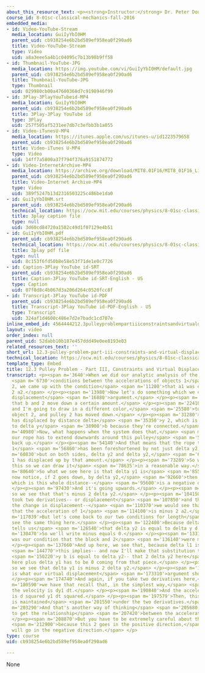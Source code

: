 ```yaml
---
about_this_resource_text: <p><strong>Instructor:</strong> Dr. Peter Dourmashkin</p>
course_id: 8-01sc-classical-mechanics-fall-2016
embedded_media:
- id: Video-YouTube-Stream
  media_location: GuiIyYbI0HM
  parent_uid: cb938254e6b2bd589ef958ea0f290ad6
  title: Video-YouTube-Stream
  type: Video
  uid: a8a3eee5a4b1c04095c7b13b98b9ff58
- id: Thumbnail-YouTube-JPG
  media_location: https://img.youtube.com/vi/GuiIyYbI0HM/default.jpg
  parent_uid: cb938254e6b2bd589ef958ea0f290ad6
  title: Thumbnail-YouTube-JPG
  type: Thumbnail
  uid: 029980cb00a47600368d7c9198946f99
- id: 3Play-3PlayYouTubeid-MP4
  media_location: GuiIyYbI0HM
  parent_uid: cb938254e6b2bd589ef958ea0f290ad6
  title: 3Play-3Play YouTube id
  type: 3Play
  uid: 257f505af5231ee7db7c3efbb3b1a055
- id: Video-iTunesU-MP4
  media_location: https://itunes.apple.com/us/itunes-u/id1223579658
  parent_uid: cb938254e6b2bd589ef958ea0f290ad6
  title: Video-iTunes U-MP4
  type: Video
  uid: 14ff7a5800a37f794f376a9151874772
- id: Video-InternetArchive-MP4
  media_location: https://archive.org/download/MIT8.01F16/MIT8_01F16_L12v03_360p.mp4
  parent_uid: cb938254e6b2bd589ef958ea0f290ad6
  title: Video-Internet Archive-MP4
  type: Video
  uid: 389f5247b13d2316503225c486be1da0
- id: GuiIyYbI0HM.srt
  parent_uid: cb938254e6b2bd589ef958ea0f290ad6
  technical_location: https://ocw.mit.edu/courses/physics/8-01sc-classical-mechanics-fall-2016/week-4-drag-forces-constraints-and-continuous-systems/12.3-pulley-problem-part-iii-constraints-and-virtual-displacement-arguments/12.3-pulley-problem-part-iii-constraints-and-virtual-displacement-arguments/GuiIyYbI0HM.srt
  title: 3play caption file
  type: null
  uid: 3d60cd84720a1582c49d1f07129e4b51
- id: GuiIyYbI0HM.pdf
  parent_uid: cb938254e6b2bd589ef958ea0f290ad6
  technical_location: https://ocw.mit.edu/courses/physics/8-01sc-classical-mechanics-fall-2016/week-4-drag-forces-constraints-and-continuous-systems/12.3-pulley-problem-part-iii-constraints-and-virtual-displacement-arguments/12.3-pulley-problem-part-iii-constraints-and-virtual-displacement-arguments/GuiIyYbI0HM.pdf
  title: 3play pdf file
  type: null
  uid: 8c153f6fd50b8e58e53f71de1e0c7726
- id: Caption-3Play YouTube id-SRT
  parent_uid: cb938254e6b2bd589ef958ea0f290ad6
  title: Caption-3Play YouTube id-SRT-English - US
  type: Caption
  uid: 07f8d8c4b067d3a206d264c0520fcc8f
- id: Transcript-3Play YouTube id-PDF
  parent_uid: cb938254e6b2bd589ef958ea0f290ad6
  title: Transcript-3Play YouTube id-PDF-English - US
  type: Transcript
  uid: 324af1d4600c486e7d2e7badc1cd707e
inline_embed_id: 4564444212.3pulleyproblempartiiiconstraintsandvirtualdisplacementarguments14266970
layout: video
order_index: null
parent_uid: 52dabb10b187e457ddd49e0ee8193e03
related_resources_text: ''
short_url: 12.3-pulley-problem-part-iii-constraints-and-virtual-displacement-arguments
technical_location: https://ocw.mit.edu/courses/physics/8-01sc-classical-mechanics-fall-2016/week-4-drag-forces-constraints-and-continuous-systems/12.3-pulley-problem-part-iii-constraints-and-virtual-displacement-arguments/12.3-pulley-problem-part-iii-constraints-and-virtual-displacement-arguments
template_type: Embed
title: 12.3 Pulley Problem - Part III, Constraints and Virtual Displacement Arguments
transcript: <p><span m='3640'>When we did our analytic analysis of the constraint</span>
  <span m='6730'>conditions between the accelerations of objects 1</span> <span m='9010'>and
  2, we came up with the condition</span> <span m='11200'>that a1 was equal to minus
  2 a2.</span> </p><p><span m='13980'>Now let's do something which we call a virtual
  displacement</span> <span m='16880'>argument.</span> </p><p><span m='17610'>Suppose
  that b and 2 move down a certain amount.</span> </p><p><span m='22410'>Let's imagine--
  and I'm going to draw in a different color,</span> <span m='25580'>too-- so we have
  object 2, and pulley 2 has moved down.</span> </p><p><span m='31280'>Now, this object
  has displaced by distance delta</span> <span m='35350'>y 2, which is also equal
  to delta y</span> <span m='38900'>b because they're connected.</span> </p><p><span
  m='40980'>Now, what happens when the system does that,</span> <span m='45020'>is
  our rope has to extend downwards around this pulley</span> <span m='52640'>and come
  back up.</span> </p><p><span m='54140'>And that means that the rope that object
  1</span> <span m='56860'>has been foreshortened by not just delta y2,</span> <span
  m='60830'>but on both sides, delta y2 and delta y2,</span> <span m='66530'>object
  1 has displaced up by that amount.</span> </p><p><span m='73289'>So we'll just make
  this so we can draw it</span> <span m='78635'>in a reasonable way.</span> </p><p><span
  m='80640'>So what we see here is that delta y1 is</span> <span m='85560'>equal to--
  now notice, if 2 goes down, by delta y2,</span> <span m='92660'>then delta y1--
  which is this whole distance--</span> <span m='95600'>is a negative quantity.</span>
  </p><p><span m='97430'>And it's going upwards.</span> </p><p><span m='99090'>And
  so we see that that's minus 2 delta y2.</span> </p><p><span m='104150'>And if we
  took two derivatives-- or displacement</span> <span m='107850'>and then look at
  the change in displacement--</span> <span m='110370'>we would see that this implies
  that the acceleration of 1</span> <span m='114100'>is minus 2 a2.</span> </p><p><span
  m='117039'>But let's come back to our two conditions for length</span> <span m='120430'>and
  see the same thing here.</span> </p><p><span m='122400'>Because delta l2 is 0, this
  tells us</span> <span m='126540'>that delta y2 is equal to delta y d.</span> </p><p><span
  m='130470'>So we'll write minus equals 0.</span> </p><p><span m='133100'>And that
  was our condition that the block and 2</span> <span m='136140'>were moving together.</span>
  </p><p><span m='137660'>And up here, we see that, because delta l1 is also 0,</span>
  <span m='144770'>this implies-- and now I'll make that substitution that delta</span>
  <span m='150220'>y b is equal to delta y2-- that 2 delta y2 here</span> <span m='157600'>and
  here plus delta y1 has to be 0 coming from that piece.</span> </p><p><span m='164579'>And
  so we see that delta y1 is minus 2 delta y2.</span> </p><p><span m='170260'>Which
  is what our virtual displacement</span> <span m='173310'>argument showed us.</span>
  </p><p><span m='174740'>And again, if you take two derivatives here,</span> <span
  m='180590'>we have that recall that, in the simplest way,</span> <span m='184770'>that
  the velocity is dy1 dt.</span> </p><p><span m='190840'>And the acceleration, a1,
  is d squared y1 dt squared.</span> </p><p><span m='197579'>Then, this same proportionality
  is maintained</span> <span m='201550'>under the two derivatives.</span> </p><p><span
  m='203290'>And that's another way of thinking</span> <span m='205680'>about how
  to get the relationship</span> <span m='207420'>between the accelerations.</span>
  </p><p><span m='208870'>But you have to be extremely careful about that sign</span>
  <span m='212900'>because this 2 goes in the positive direction,</span> <span m='215579'>1
  will go in the negative direction.</span> </p>
type: course
uid: cb938254e6b2bd589ef958ea0f290ad6

---
```

None